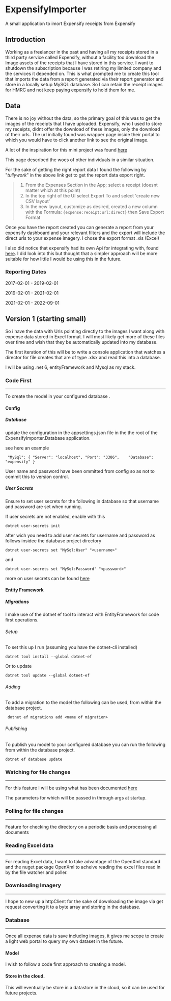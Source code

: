# ExpensifyImporter

A small application to imort Expensify receipts from Expensify

## Introduction

Working as a freelancer in the past and having all my receipts stored in a third party service called Expensify, without a facility 
too download the Image assets of the receipts that I have stored in this service. I want to shutdown the subscription because I was retiring my limited 
company and the services it depended on. This is what prompted me to create this tool that 
imports the data from a report generated via their report generator and store in a locally setup MySQL database.
So I can retain the receipt images for HMRC and not keep paying expensify to hold them for me.

## Data

There is no joy without the data, so the primary goal of this was to get the images of the receipts that I have uploaded.
Expensify, who I used to store my receipts, didnt offer the download of these images, only the download of their urls.
The url initially found was wrapper page inside their portal to which you would have to click another link to see the original image.

A lot of the inspiration for this mini project was found [here](https://community.expensify.com/discussion/3531/how-do-i-export-download-actual-images-of-receipts-for-document-support-storage)

This page described the woes of other individuals in a similar situation.

For the sake of getting the right report data I found the following by "*tullywork*" in the above link get to get the report data export right.

>1) From the Expenses Section in the App; select a receipt (doesnt matter which at this point)
>2) In the top right of the UI select Export To and select 'create new CSV layout'
>3) In the new layout, customize as desired, created a new column with the Formula: `{expense:receipt:url:direct}` then Save Export Format


Once you have the report created you can generate a report from your expensify dashboard and your relevant filters and the export will include
the direct urls to your expense imagery.
I chose the export format .xls (Excel)

I also did notice that expensify had its own Api for integrating with, found [here](https://integrations.expensify.com/Integration-Server/doc/#report-exporter).
I did look into this but thought that a simpler approach will be more suitable for how little I would be using this in the future.

### Reporting Dates
2017-02-01 - 2019-02-01

2019-02-01 - 2021-02-01

2021-02-01 - 2022-09-01

## Version 1 (starting small)

So i have the data with Urls pointing directly to the images I want along with expense data stored in Excel format.
I will most likely get more of these files over time and wish that they be automatically updated into my database.

The first iteration of this will be to write a console application that watches a director for file creates that are of type
.xlsx and read this into a database.

I will be using .net 6, entityFramework and Mysql as my stack.

### Code First
---
To create the model in your configured database .

#### Config

##### Database
update the configuration in the appsettings.json file in the the root of the  ExpensifyImporter.Database application.

see here an example

`  "MySql": {
    "Server": "localhost",
    "Port": "3306",    "Database": "expensify"
   }
`

User name and password have been ommitted from config so as not to commit this to version control.

##### User Secrets

Ensure to set user secrets for the following in database so that username and password are set when running.

If user secrets are not enabled, enable with this

`dotnet user-secrets init`     

after wich you need to add user secrets for username and password as follows insidee the database project  directory

` dotnet user-secrets set "MySql:User" "<username>"
` 

and

` dotnet user-secrets set "MySql:Password" "<password>"
` 

more on user secrets can be found [here](https://docs.microsoft.com/en-us/aspnet/core/security/app-secrets?view=aspnetcore-6.0&tabs=windows)

#### Entity Framework

##### Migrations

I make use of the dotnet ef tool to interact with EntityFramework for code first operations.

###### Setup

To set this up I run (assuming you have the dotnet-cli installed)

`dotnet tool install --global dotnet-ef`

Or to update

`dotnet tool update --global dotnet-ef `


###### Adding
To add a migration to the model the following can be used, from within the database project.

` dotnet ef migrations add <name of migration>`

###### Publishing

To publish you model to your configured database you can  run the following from within the database project.

`dotnet ef database update `


### Watching for file changes
---
For  this feature I will be using what has been documented [here](https://docs.microsoft.com/en-us/dotnet/api/system.io.filesystemwatcher?view=net-6.0)

The parameters for which will be passed in through args at startup.


### Polling for file changes
---
Feature for checking the directory on a periodic basis and processing all documents



### Reading Excel data
---
For reading Excel data, I want to take advantage of the OpenXml standard and the nuget package OpenXml to acheive reading
the excel files read in by the file watcher and poller.


### Downloading Imagery
---
I hope to new up a httpClient for the sake of downloading the image via get request converting it to a byte array and storing in the database.

### Database 
---

Once all expense data is save including images, it gives me scope to create a light web portal to query my own dataset in the future.

#### Model

I wish to follow a code first approach to creating a model. 


#### Store in the cloud.

This will eventually be store in a datastore in the cloud, so it can be used for future projects.
